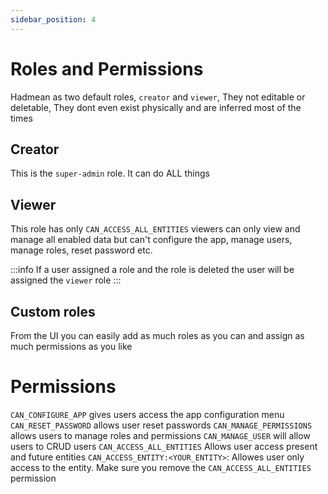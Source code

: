 ```yaml
---
sidebar_position: 4
---
```


# Roles and Permissions

Hadmean as two default roles, `creator` and `viewer`, They not editable or deletable, They dont even exist physically and are inferred most of the times

## Creator
This is the `super-admin` role. It can do ALL things

## Viewer 
This role has only `CAN_ACCESS_ALL_ENTITIES` viewers can only view and manage all enabled data but can't configure the app, manage users, manage roles, reset password etc.

:::info
If a user assigned a role and the role is deleted the user will be assigned the `viewer` role
:::

## Custom roles
From the UI you can easily add as much roles as you can and assign as much permissions as you like

# Permissions 
`CAN_CONFIGURE_APP` gives users access the app configuration menu
`CAN_RESET_PASSWORD` allows user reset passwords
`CAN_MANAGE_PERMISSIONS` allows users to manage roles and permissions
`CAN_MANAGE_USER` will allow users to CRUD users
`CAN_ACCESS_ALL_ENTITIES` Allows user access present and future entities
`CAN_ACCESS_ENTITY:<YOUR_ENTITY>`: Allowes user only access to the entity. Make sure you remove the `CAN_ACCESS_ALL_ENTITIES` permission